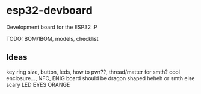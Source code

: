 # esp32-devboard
Development board for the ESP32 :P

TODO: BOM/IBOM, models, checklist

## Ideas
key ring size, button, leds, how to pwr??, thread/matter for smth? cool enclosure..., NFC, ENIG
board should be dragon shaped heheh or smth else scary LED EYES ORANGE